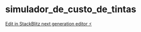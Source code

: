 # simulador_de_custo_de_tintas

[Edit in StackBlitz next generation editor ⚡️](https://stackblitz.com/~/github.com/DavidLinoe/simulador_de_custo_de_tintas)